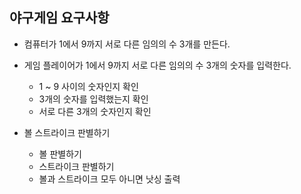 ## 야구게임 요구사항
- 컴퓨터가 1에서 9까지 서로 다른 임의의 수 3개를 만든다.
- 게임 플레이어가 1에서 9까지 서로 다른 임의의 수 3개의 숫자를 입력한다.
  - 1 ~ 9 사이의 숫자인지 확인
  - 3개의 숫자를 입력했는지 확인
  - 서로 다른 3개의 숫자인지 확인

- 볼 스트라이크 판별하기
  - 볼 판별하기
  - 스트라이크 판별하기
  - 볼과 스트라이크 모두 아니면 낫싱 출력
